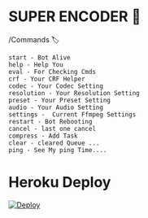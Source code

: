 # SUPER ENCODER 🎲

/Commands 🏷️
```
start - Bot Alive  
help - Help You  
eval - For Checking Cmds  
crf - Your CRF Helper  
codec - Your Codec Setting 
resolution - Your Resolution Setting 
preset - Your Preset Setting  
audio - Your Audio Setting  
settings -  Current Ffmpeg Settings
restart - Bot Rebooting 
cancel - last one cancel 
compress - Add Task
clear - cleared Queue ...
ping - See My ping Time....

```
# Heroku Deploy

[![Deploy](https://www.herokucdn.com/deploy/button.svg)](https://heroku.com/deploy)
